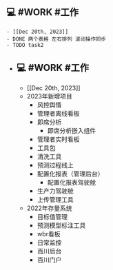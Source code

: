 ## 💻 #WORK #工作
	- [[Dec 20th, 2023]]
	- DONE 两个表格 左右排列 滚动操作同步
	- TODO task2
- ## 💻 #WORK #工作
	- [[Dec 20th, 2023]]
	- 2023年新增项目
		- 风控舆情
		- 管理者离线看板
		- 即席分析
			- 即席分析嵌入组件
		- 管理者实时看板
		- 工具包
		- 清洗工具
		- 预测过程线上
		- 配置化报表（管理后台）
			- 配置化报表驾驶舱
		- 生产力驾驶舱
		- 上传管理工具
	- 2022年存量系统
		- 目标值管理
		- 预测模型标注工具
		- wbr看板
		- 日常监控
		- 百川后台
		- 百川门户